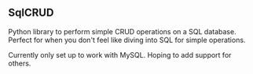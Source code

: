 SqlCRUD
-------

Python library to perform simple CRUD operations on a SQL database.  Perfect for when you don't feel like diving into SQL for simple operations.

Currently only set up to work with MySQL.
Hoping to add support for others.

